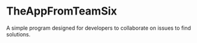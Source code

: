 # TheAppFromTeamSix
A simple program designed for developers to collaborate on issues to find solutions.

